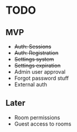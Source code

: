 TODO
====

MVP
---

* ~~Auth: Sessions~~
* ~~Auth: Registration~~
* ~~Settings system~~
* ~~Settings expiration~~
* Admin user approval
* Forgot password stuff
* External auth

Later
---

* Room permissions
* Guest access to rooms